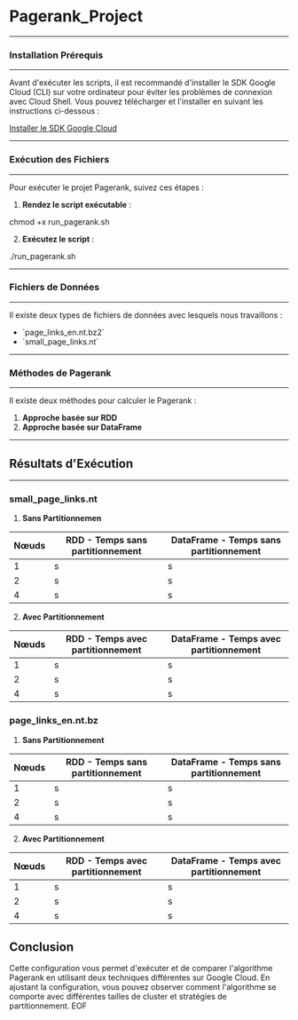 # Pagerank_Project
---

### Installation Prérequis

---

Avant d'exécuter les scripts, il est recommandé d'installer le SDK Google Cloud (CLI) sur votre ordinateur pour éviter les problèmes de connexion avec Cloud Shell. Vous pouvez télécharger et l'installer en suivant les instructions ci-dessous :

[Installer le SDK Google Cloud](https://cloud.google.com/sdk/docs/install?hl=fr)

---

### Exécution des Fichiers

---

Pour exécuter le projet Pagerank, suivez ces étapes :

1. **Rendez le script exécutable** :

chmod +x run_pagerank.sh

2. **Exécutez le script** :

./run_pagerank.sh

---

### Fichiers de Données

---

Il existe deux types de fichiers de données avec lesquels nous travaillons :

- \`page_links_en.nt.bz2\`
- \`small_page_links.nt\`

---

### Méthodes de Pagerank

---

Il existe deux méthodes pour calculer le Pagerank :

1. **Approche basée sur RDD**
2. **Approche basée sur DataFrame**

---

## Résultats d'Exécution 

---

### small_page_links.nt

 1. **Sans Partitionnemen**

| Nœuds | RDD - Temps sans partitionnement | DataFrame - Temps sans partitionnement |
|-------|----------------------------------|---------------------------------------|
| 1     | s                              | s                                   |
| 2     | s                              | s                                   |
| 4     | s                              | s                                   |

2. **Avec Partitionnement**

| Nœuds | RDD - Temps avec partitionnement | DataFrame - Temps avec partitionnement |
|-------|----------------------------------|----------------------------------------|
| 1     | s                              | s                                    |
| 2     | s                              | s                                    |
| 4     | s                              | s                                    |

### page_links_en.nt.bz

1. **Sans Partitionnement**

| Nœuds | RDD - Temps sans partitionnement | DataFrame - Temps sans partitionnement |
|-------|----------------------------------|---------------------------------------|
| 1     | s                              | s                                   |
| 2     | s                              | s                                   |
| 4     | s                              | s                                   |

2. **Avec Partitionnement**

| Nœuds | RDD - Temps avec partitionnement | DataFrame - Temps avec partitionnement |
|-------|----------------------------------|----------------------------------------|
| 1     | s                              | s                                    |
| 2     | s                              | s                                    |
| 4     | s                              | s                                    |




## Conclusion

Cette configuration vous permet d'exécuter et de comparer l'algorithme Pagerank en utilisant deux techniques différentes sur Google Cloud. En ajustant la configuration, vous pouvez observer comment l'algorithme se comporte avec différentes tailles de cluster et stratégies de partitionnement.
EOF

